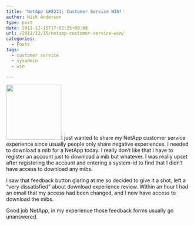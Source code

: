 ```yaml
---
title: 'NetApp &#8211; Customer Service WIN!'
author: Nick Anderson
type: post
date: 2011-12-15T17:02:25+00:00
url: /2011/12/15/netapp-customer-service-win/
categories:
  - Posts
tags:
  - customer service
  - sysadmin
  - win

---
```

[<img class="alignleft size-thumbnail wp-image-925" title="thumbsup_000" src="http://www.cmdln.org/images/wp-content/uploads/2011/12/thumbsup_000-150x150.jpg" alt="" width="150" height="150" />][1]I just wanted to share my NetApp customer service experience since usually people only share negative experiences. I needed to download a mib for a NetApp today. I really don&#8217;t like that I have to register an account just to download a mib but whatever. I was really upset after registering the account and entering a system-id to find that I didn&#8217;t have access to download any mibs.

I saw that feedback button glaring at me so decided to give it a shot, left a &#8220;very dissatisfied&#8221; about download experience review. Within an hour I had an email that my access had been changed, and I now have access to download the mibs.

Good job NetApp, in my experience those feedback forms usually go unanswered.

 [1]: http://www.cmdln.org/images/wp-content/uploads/2011/12/thumbsup_000.jpg
